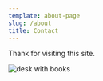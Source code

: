 ```yaml
---
template: about-page
slug: /about
title: Contact
---
```

Thank for visiting this site.

![desk with books](/assets/avery-klein-c_drtsnboqa-unsplash.jpg "desk with books")